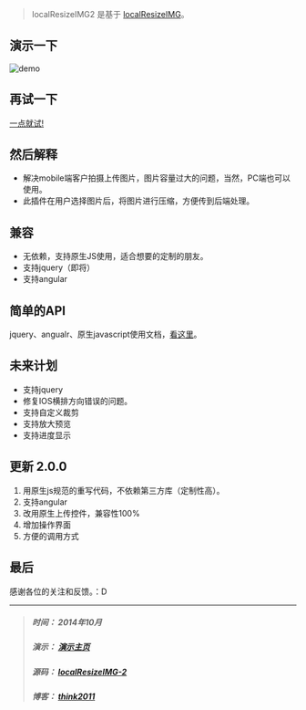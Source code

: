 > localResizeIMG2 是基于 [localResizeIMG](https://github.com/think2011/localResizeIMG)。

## 演示一下
![demo](http://think2011.github.io/localResizeIMG-2/demo/demo.gif)

## 再试一下
[一点就试!](http://think2011.github.io/localResizeIMG-2/demo/)

## 然后解释
* 解决mobile端客户拍摄上传图片，图片容量过大的问题，当然，PC端也可以使用。
* 此插件在用户选择图片后，将图片进行压缩，方便传到后端处理。

## 兼容
* 无依赖，支持原生JS使用，适合想要的定制的朋友。
* 支持jquery（即将）
* 支持angular

## 简单的API
jquery、angualr、原生javascript使用文档，[看这里](https://github.com/think2011/localResizeIMG-2/wiki)。


## 未来计划
* 支持jquery
* 修复IOS横排方向错误的问题。
* 支持自定义裁剪
* 支持放大预览
* 支持进度显示

## 更新 2.0.0
1. 用原生js规范的重写代码，不依赖第三方库（定制性高）。
2. 支持angular
3. 改用原生上传控件，兼容性100%
4. 增加操作界面
5. 方便的调用方式

## 最后
感谢各位的关注和反馈。：D

---
> ##### 时间： 2014年10月
> ##### 演示： [演示主页](http://think2011.github.io/localResizeIMG-2/)
> ##### 源码： [localResizeIMG-2](https://github.com/think2011/localResizeIMG-2)
> ##### 博客： [think2011](http://think2011.github.io)
